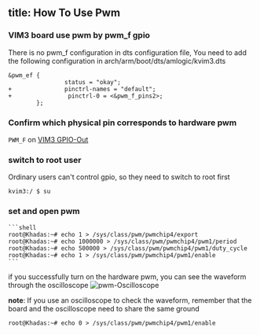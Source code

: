 title: How To Use Pwm
---

### VIM3 board use pwm by pwm_f gpio
There is no pwm_f configuration in dts configuration file, You need to add the following configuration in arch/arm/boot/dts/amlogic/kvim3.dts
```shell
&pwm_ef {
                status = "okay";
+               pinctrl-names = "default";
+                pinctrl-0 = <&pwm_f_pins2>;
        };
```
### Confirm which physical pin corresponds to hardware pwm

`PWM_F` on [VIM3 GPIO-Out](/zh-cn/vim3/index.html#GPIO-Pinout)

### switch to root user

Ordinary users can't control gpio, so they need to switch to root first

```shell
kvim3:/ $ su
```
### set and open pwm 

    ```shell
    root@Khadas:~# echo 1 > /sys/class/pwm/pwmchip4/export
    root@Khadas:~# echo 1000000 > /sys/class/pwm/pwmchip4/pwm1/period
    root@Khadas:~# echo 500000 > /sys/class/pwm/pwmchip4/pwm1/duty_cycle
    root@Khadas:~# echo 1 > /sys/class/pwm/pwmchip4/pwm1/enable
    ```

if you successfully turn on the hardware pwm, you can see the waveform through the oscilloscope
![pwm-Oscilloscope](/images/vim1/pwm-Oscilloscope.jpg)

**note**: If you use an oscilloscope to check the waveform, remember that the board and the oscilloscope need to share the same ground 

  ```shell
  root@Khadas:~# echo 0 > /sys/class/pwm/pwmchip4/pwm1/enable
  ```


